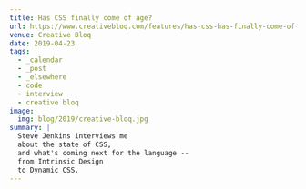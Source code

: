 ```yaml
---
title: Has CSS finally come of age?
url: https://www.creativebloq.com/features/has-css-has-finally-come-of-age
venue: Creative Bloq
date: 2019-04-23
tags:
  - _calendar
  - _post
  - _elsewhere
  - code
  - interview
  - creative bloq
image:
  img: blog/2019/creative-bloq.jpg
summary: |
  Steve Jenkins interviews me
  about the state of CSS,
  and what's coming next for the language --
  from Intrinsic Design
  to Dynamic CSS.
---
```

